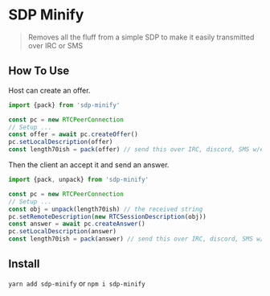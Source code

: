 # SDP Minify

> Removes all the fluff from a simple SDP to make it easily transmitted over IRC or SMS

## How To Use

Host can create an offer.

```typescript
import {pack} from 'sdp-minify'

const pc = new RTCPeerConnection
// Setup ...
const offer = await pc.createOffer()
pc.setLocalDescription(offer)
const length70ish = pack(offer) // send this over IRC, discord, SMS w/e
```

Then the client an accept it and send an answer.

```typescript
import {pack, unpack} from 'sdp-minify'

const pc = new RTCPeerConnection
// Setup ...
const obj = unpack(length70ish) // the received string
pc.setRemoteDescription(new RTCSessionDescription(obj))
const answer = await pc.createAnswer()
pc.setLocalDescription(answer)
const length70ish = pack(answer) // send this over IRC, discord, SMS w/e
```

## Install

`yarn add sdp-minify` or `npm i sdp-minify`
